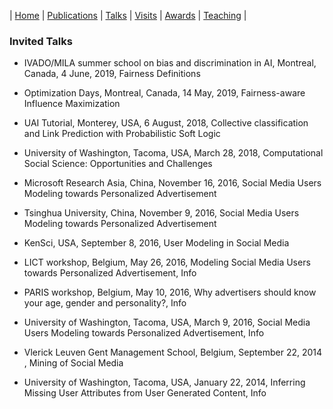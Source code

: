 | [Home](index.md) | [Publications](publications.md) | [Talks](talks.md) | [Visits](visits.md) | [Awards](awards.md) | [Teaching](teaching.md) |

### Invited Talks

- IVADO/MILA summer school on bias and discrimination in AI, Montreal, Canada,
4 June, 2019, Fairness Definitions

- Optimization Days, Montreal, Canada, 14 May, 2019, Fairness-aware Influence Maximization

- UAI Tutorial, Monterey, USA, 6 August, 2018, Collective classification and Link Prediction with Probabilistic Soft Logic

- University of Washington, Tacoma, USA, March 28, 2018, Computational Social Science: Opportunities and Challenges

- Microsoft Research Asia, China, November 16, 2016, Social Media Users Modeling towards Personalized Advertisement

- Tsinghua University, China, November 9, 2016, Social Media Users Modeling towards Personalized Advertisement

- KenSci, USA, September 8, 2016, User Modeling in Social Media

- LICT workshop, Belgium, May 26, 2016, Modeling Social Media Users towards Personalized Advertisement, Info

- PARIS workshop, Belgium, May 10, 2016, Why advertisers should know your age, gender and personality?, Info

- University of Washington, Tacoma, USA, March 9, 2016, Social Media Users Modeling towards Personalized Advertisement, Info

- Vlerick Leuven Gent Management School, Belgium, September 22, 2014 , Mining of Social Media

- University of Washington, Tacoma, USA, January 22, 2014, Inferring Missing User Attributes from User Generated Content, Info
